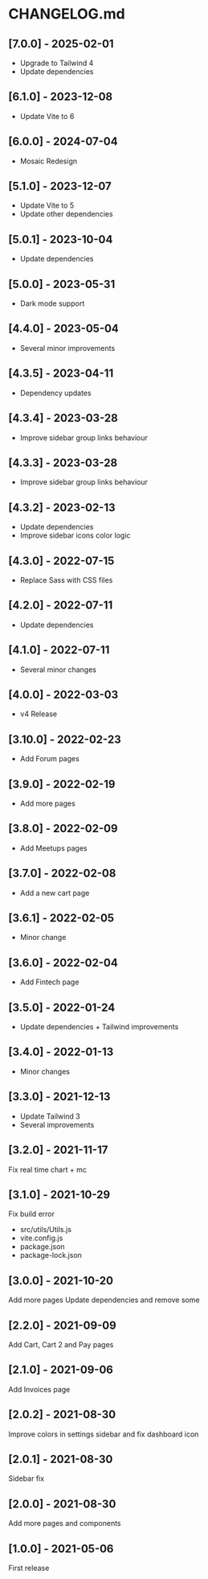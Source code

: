 # CHANGELOG.md

## [7.0.0] - 2025-02-01

- Upgrade to Tailwind 4
- Update dependencies

## [6.1.0] - 2023-12-08

- Update Vite to 6

## [6.0.0] - 2024-07-04

- Mosaic Redesign

## [5.1.0] - 2023-12-07

- Update Vite to 5
- Update other dependencies

## [5.0.1] - 2023-10-04

- Update dependencies

## [5.0.0] - 2023-05-31

- Dark mode support

## [4.4.0] - 2023-05-04

- Several minor improvements

## [4.3.5] - 2023-04-11

- Dependency updates

## [4.3.4] - 2023-03-28

- Improve sidebar group links behaviour

## [4.3.3] - 2023-03-28

- Improve sidebar group links behaviour

## [4.3.2] - 2023-02-13

- Update dependencies
- Improve sidebar icons color logic

## [4.3.0] - 2022-07-15

- Replace Sass with CSS files

## [4.2.0] - 2022-07-11

- Update dependencies

## [4.1.0] - 2022-07-11

- Several minor changes

## [4.0.0] - 2022-03-03

- v4 Release

## [3.10.0] - 2022-02-23

- Add Forum pages

## [3.9.0] - 2022-02-19

- Add more pages

## [3.8.0] - 2022-02-09

- Add Meetups pages

## [3.7.0] - 2022-02-08

- Add a new cart page

## [3.6.1] - 2022-02-05

- Minor change

## [3.6.0] - 2022-02-04

- Add Fintech page

## [3.5.0] - 2022-01-24

- Update dependencies + Tailwind improvements

## [3.4.0] - 2022-01-13

- Minor changes

## [3.3.0] - 2021-12-13

- Update Tailwind 3
- Several improvements

## [3.2.0] - 2021-11-17

Fix real time chart + mc

## [3.1.0] - 2021-10-29

Fix build error
- src/utils/Utils.js
- vite.config.js
- package.json
- package-lock.json

## [3.0.0] - 2021-10-20

Add more pages
Update dependencies and remove some

## [2.2.0] - 2021-09-09

Add Cart, Cart 2 and Pay pages

## [2.1.0] - 2021-09-06

Add Invoices page

## [2.0.2] - 2021-08-30

Improve colors in settings sidebar and fix dashboard icon

## [2.0.1] - 2021-08-30

Sidebar fix

## [2.0.0] - 2021-08-30

Add more pages and components

## [1.0.0] - 2021-05-06

First release
